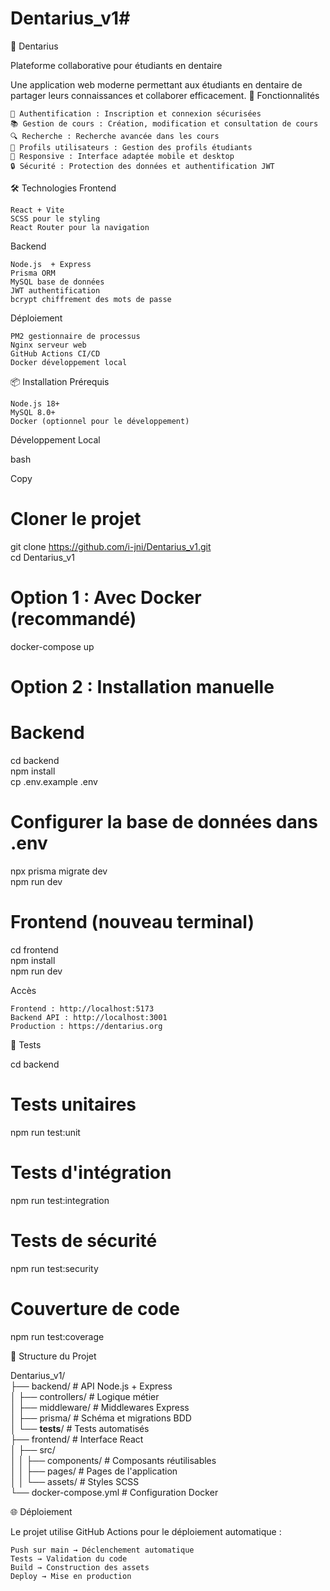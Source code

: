 # Dentarius_v1# 

🦷 Dentarius

Plateforme collaborative pour étudiants en dentaire

Une application web moderne permettant aux étudiants en dentaire de partager leurs connaissances et collaborer efficacement.
🚀 Fonctionnalités

    👤 Authentification : Inscription et connexion sécurisées
    📚 Gestion de cours : Création, modification et consultation de cours
    🔍 Recherche : Recherche avancée dans les cours
    👥 Profils utilisateurs : Gestion des profils étudiants
    📱 Responsive : Interface adaptée mobile et desktop
    🔒 Sécurité : Protection des données et authentification JWT

🛠️ Technologies
Frontend

    React + Vite
    SCSS pour le styling
    React Router pour la navigation

Backend

    Node.js  + Express
    Prisma ORM
    MySQL base de données
    JWT authentification
    bcrypt chiffrement des mots de passe

Déploiement

    PM2 gestionnaire de processus
    Nginx serveur web
    GitHub Actions CI/CD
    Docker développement local

📦 Installation
Prérequis

    Node.js 18+
    MySQL 8.0+
    Docker (optionnel pour le développement)

Développement Local

bash

Copy
# Cloner le projet  
git clone https://github.com/i-jni/Dentarius_v1.git  
cd Dentarius_v1  
  
# Option 1 : Avec Docker (recommandé)  
docker-compose up  
  
# Option 2 : Installation manuelle  
# Backend  
cd backend  
npm install  
cp .env.example .env  
# Configurer la base de données dans .env  
npx prisma migrate dev  
npm run dev  
  
# Frontend (nouveau terminal)  
cd frontend  
npm install  
npm run dev  

Accès

    Frontend : http://localhost:5173
    Backend API : http://localhost:3001
    Production : https://dentarius.org

🧪 Tests

cd backend  
  
# Tests unitaires  
npm run test:unit  
  
# Tests d'intégration  
npm run test:integration  
  
# Tests de sécurité  
npm run test:security  
  
# Couverture de code  
npm run test:coverage  

📁 Structure du Projet

Dentarius_v1/  
├── backend/           # API Node.js + Express  
│   ├── controllers/   # Logique métier  
│   ├── middleware/    # Middlewares Express  
│   ├── prisma/        # Schéma et migrations BDD  
│   └── __tests__/     # Tests automatisés  
├── frontend/          # Interface React  
│   ├── src/  
│   │   ├── components/  # Composants réutilisables  
│   │   ├── pages/       # Pages de l'application  
│   │   └── assets/      # Styles SCSS  
└── docker-compose.yml # Configuration Docker  

🌐 Déploiement

Le projet utilise GitHub Actions pour le déploiement automatique :

    Push sur main → Déclenchement automatique
    Tests → Validation du code
    Build → Construction des assets
    Deploy → Mise en production

